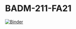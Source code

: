 # BADM-211-FA21

[![Binder](https://mybinder.org/badge_logo.svg)](https://mybinder.org/v2/gh/ashish-cell/BADM-211-FA21/main?filepath=Data_Mining_Overview_Streamline_Edition.ipynb)


